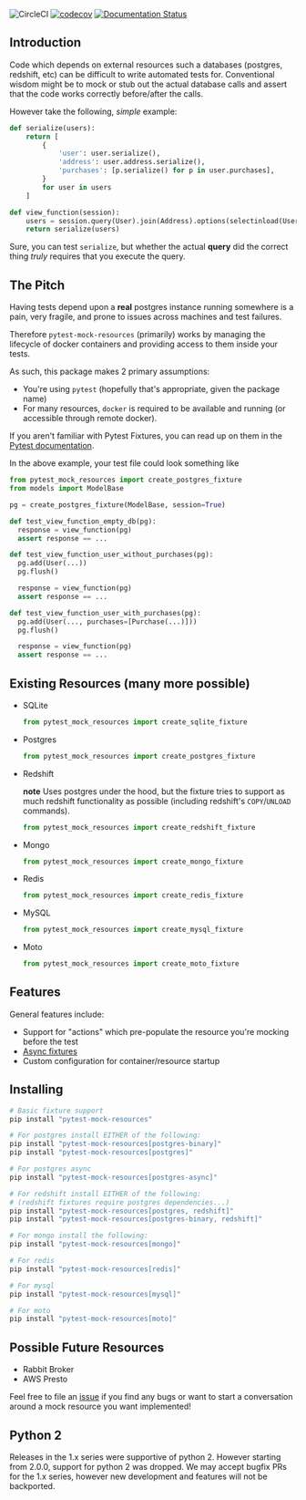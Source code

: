 ![CircleCI](https://img.shields.io/circleci/build/gh/schireson/pytest-mock-resources/master)
[![codecov](https://codecov.io/gh/schireson/pytest-mock-resources/branch/master/graph/badge.svg)](https://codecov.io/gh/schireson/pytest-mock-resources)
[![Documentation
Status](https://readthedocs.org/projects/pytest-mock-resources/badge/?version=latest)](https://pytest-mock-resources.readthedocs.io/en/latest/?badge=latest)

## Introduction

Code which depends on external resources such a databases (postgres, redshift, etc) can be difficult
to write automated tests for. Conventional wisdom might be to mock or stub out the actual database
calls and assert that the code works correctly before/after the calls.

However take the following, _simple_ example:

```python
def serialize(users):
    return [
        {
            'user': user.serialize(),
            'address': user.address.serialize(),
            'purchases': [p.serialize() for p in user.purchases],
        }
        for user in users
    ]

def view_function(session):
    users = session.query(User).join(Address).options(selectinload(User.purchases)).all()
    return serialize(users)
```

Sure, you can test `serialize`, but whether the actual **query** did the correct thing _truly_
requires that you execute the query.

## The Pitch

Having tests depend upon a **real** postgres instance running somewhere is a pain, very fragile, and
prone to issues across machines and test failures.

Therefore `pytest-mock-resources` (primarily) works by managing the lifecycle of docker containers
and providing access to them inside your tests.

As such, this package makes 2 primary assumptions:

- You're using `pytest` (hopefully that's appropriate, given the package name)
- For many resources, `docker` is required to be available and running (or accessible through remote
  docker).

If you aren't familiar with Pytest Fixtures, you can read up on them in the [Pytest
documentation](https://docs.pytest.org/en/latest/fixture.html).

In the above example, your test file could look something like

```python
from pytest_mock_resources import create_postgres_fixture
from models import ModelBase

pg = create_postgres_fixture(ModelBase, session=True)

def test_view_function_empty_db(pg):
  response = view_function(pg)
  assert response == ...

def test_view_function_user_without_purchases(pg):
  pg.add(User(...))
  pg.flush()

  response = view_function(pg)
  assert response == ...

def test_view_function_user_with_purchases(pg):
  pg.add(User(..., purchases=[Purchase(...)]))
  pg.flush()

  response = view_function(pg)
  assert response == ...
```

## Existing Resources (many more possible)

- SQLite

  ```python
  from pytest_mock_resources import create_sqlite_fixture
  ```

- Postgres

  ```python
  from pytest_mock_resources import create_postgres_fixture
  ```

- Redshift

  **note** Uses postgres under the hood, but the fixture tries to support as much redshift
  functionality as possible (including redshift's `COPY`/`UNLOAD` commands).

  ```python
  from pytest_mock_resources import create_redshift_fixture
  ```

- Mongo

  ```python
  from pytest_mock_resources import create_mongo_fixture
  ```

- Redis

  ```python
  from pytest_mock_resources import create_redis_fixture
  ```

- MySQL

  ```python
  from pytest_mock_resources import create_mysql_fixture
  ```

- Moto

  ```python
  from pytest_mock_resources import create_moto_fixture
  ```

## Features

General features include:

- Support for "actions" which pre-populate the resource you're mocking before the test
- [Async fixtures](https://pytest-mock-resources.readthedocs.io/en/latest/async.html)
- Custom configuration for container/resource startup

## Installing

```bash
# Basic fixture support
pip install "pytest-mock-resources"

# For postgres install EITHER of the following:
pip install "pytest-mock-resources[postgres-binary]"
pip install "pytest-mock-resources[postgres]"

# For postgres async
pip install "pytest-mock-resources[postgres-async]"

# For redshift install EITHER of the following:
# (redshift fixtures require postgres dependencies...)
pip install "pytest-mock-resources[postgres, redshift]"
pip install "pytest-mock-resources[postgres-binary, redshift]"

# For mongo install the following:
pip install "pytest-mock-resources[mongo]"

# For redis
pip install "pytest-mock-resources[redis]"

# For mysql
pip install "pytest-mock-resources[mysql]"

# For moto
pip install "pytest-mock-resources[moto]"
```

## Possible Future Resources

- Rabbit Broker
- AWS Presto

Feel free to file an [issue](https://github.com/schireson/pytest-mock-resources/issues) if you find
any bugs or want to start a conversation around a mock resource you want implemented!

## Python 2

Releases in the 1.x series were supportive of python 2. However starting from 2.0.0, support for
python 2 was dropped. We may accept bugfix PRs for the 1.x series, however new development and
features will not be backported.
